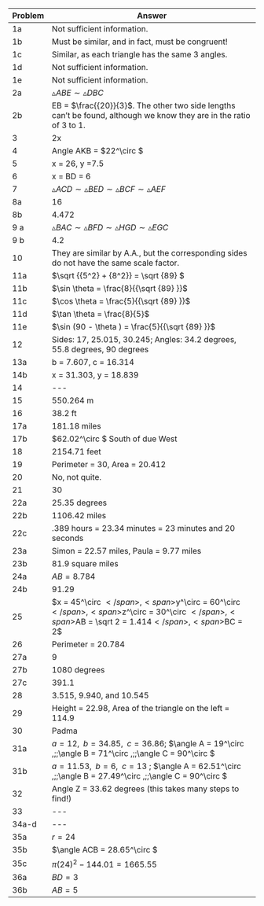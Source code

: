 
## 


|Problem|Answer|
|-------|------|
|1a|Not sufficient information.|
|1b|Must be similar, and in fact, must be congruent!|
|1c|Similar, as each triangle has the same 3 angles.|
|1d|Not sufficient information.|
|1e|Not sufficient information.|
|2a|<span>$\vartriangle ABE \sim \vartriangle DBC$</span>|
|2b|EB = <span>$\frac{{20}}{3}$</span>. The other two side lengths can’t be found, although we know they are in the ratio of 3 to 1.|
|3|2x|
|4|Angle AKB = <span>$22^\circ $</span>|
|5|x = 26, y =7.5|
|6|x = BD = 6|
|7|<span>$\vartriangle ACD \sim \vartriangle BED \sim \vartriangle BCF \sim \vartriangle AEF$</span>|
|8a|16|
|8b|4.472|
|9 a|<span>$\vartriangle BAC \sim \vartriangle BFD \sim \vartriangle HGD \sim \vartriangle EGC$</span>|
|9 b|4.2|
|10|They are similar by A.A., but the corresponding sides do not have the same scale factor.|
|11a|<span>$\sqrt {{5^2} + {8^2}} = \sqrt {89} $</span>|
|11b|<span>$\sin \theta = \frac{8}{{\sqrt {89} }}$</span>|
|11c|<span>$\cos \theta = \frac{5}{{\sqrt {89} }}$</span>|
|11d|<span>$\tan \theta = \frac{8}{5}$</span>|
|11e|<span>$\sin (90 - \theta ) = \frac{5}{{\sqrt {89} }}$</span>|
|12|Sides: 17, 25.015, 30.245; Angles: 34.2 degrees, 55.8 degrees, 90 degrees|
|13a|b = 7.607, c = 16.314|
|14b|x = 31.303, y = 18.839|
|14|---|
|15|550.264 m|
|16|38.2 ft|
|17a|181.18 miles|
|17b|<span>$62.02^\circ $</span> South of due West|
|18|2154.71 feet|
|19|Perimeter = 30, Area = 20.412|
|20|No, not quite.|
|21|30|
|22a|25.35 degrees|
|22b|1106.42 miles|
|22c|.389 hours = 23.34 minutes = 23 minutes and 20 seconds|
|23a|Simon = 22.57 miles, Paula = 9.77 miles|
|23b|81.9 square miles|
|24a|<span>$AB = 8.784$</span>|
|24b|91.29|
|25|<span>$x = 45^\circ $</span>, <span>$y^\circ = 60^\circ $</span>, <span>$z^\circ = 30^\circ $</span>, <span>$AB = \sqrt 2 = 1.414$</span>, <span>$BC = 2$</span>|
|26|Perimeter = 20.784|
|27a|9|
|27b|1080 degrees|
|27c|391.1|
|28|3.515, 9.940, and 10.545|
|29|Height = 22.98, Area of the triangle on the left = 114.9|
|30|Padma|
|31a|<span>$a = 12,\;\;b = 34.85,\;\;c = 36.86$</span>; <span>$\angle A = 19^\circ ,\;\;\angle B = 71^\circ ,\;\;\angle C = 90^\circ $</span>|
|31b|<span>$a = 11.53,\;\;b = 6,\;\;c = 13$</span> ; <span>$\angle A = 62.51^\circ ,\;\;\angle B = 27.49^\circ ,\;\;\angle C = 90^\circ $</span>|
|32|Angle Z = 33.62 degrees (this takes many steps to find!)|
|33|---|
|34a-d|---|
|35a|<span>$r = 24$</span>|
|35b|<span>$\angle ACB = 28.65^\circ $</span>|
|35c|<span>$\pi {\left( {24} \right)^2} - 144.01 = 1665.55$</span>|
|36a|<span>$BD = 3$</span>|
|36b|<span>$AB = 5$</span>|
